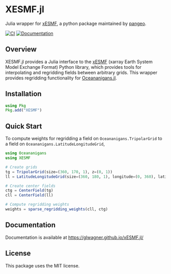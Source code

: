 # XESMF.jl

Julia wrapper for [xESMF](https://github.com/pangeo-data/xESMF), a python package maintained by [pangeo](https://pangeo.io/).

[![CI](https://github.com/glwagner/xESMF.jl/actions/workflows/CI.yml/badge.svg)](https://github.com/glwagner/xESMF.jl/actions)
[![Documentation](https://github.com/glwagner/xESMF.jl/actions/workflows/documentation.yml/badge.svg)](https://glwagner.github.io/xESMF.jl/)

## Overview

XESMF.jl provides a Julia interface to the [xESMF](https://github.com/pangeo-data/xESMF) (xarray Earth System Model Exchange Format) Python library, which provides tools for interpolating and regridding fields between arbitrary grids.
This wrapper provides regridding functionality for [Oceananigans.jl](https://github.com/CliMA/Oceananigans.jl).

## Installation

```julia
using Pkg
Pkg.add("XESMF")
```

## Quick Start

To compute weights for regridding a field on `Oceananigans.TripolarGrid`
to a field on `Oceananigans.LatitudeLongitudeGrid`,

```julia
using Oceananigans
using XESMF

# Create grids
tg = TripolarGrid(size=(360, 170, 1), z=(0, 1))
ll = LatitudeLongitudeGrid(size=(360, 180, 1), longitude=(0, 360), latitude=(-90, 90), z=(0, 1))

# Create center fields
ctg = CenterField(tg)
cll = CenterField(ll)

# Compute regridding weights
weights = sparse_regridding_weights(cll, ctg)
```

## Documentation

Documentation is available at https://glwagner.github.io/xESMF.jl/

## License

This package uses the MIT license.
